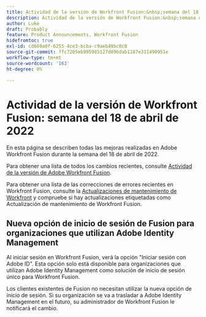 ```yaml
---
title: Actividad de la versión de Workfront Fusion:&nbsp;semana del 18 de abril de 2022
description: Actividad de la versión de Workfront Fusion:&nbsp;semana del 18 de abril de 2022
author: Luke
draft: Probably
feature: Product Announcements, Workfront Fusion
hidefromtoc: true
exl-id: cd669a0f-6255-4ce3-bcba-c9aeb49bc8c8
source-git-commit: ffc7205eb995985127d89bdab1187e311490951e
workflow-type: tm+mt
source-wordcount: '163'
ht-degree: 0%

---
```


# Actividad de la versión de Workfront Fusion: semana del 18 de abril de 2022

En esta página se describen todas las mejoras realizadas en Adobe Workfront Fusion durante la semana del 18 de abril de 2022.

Para obtener una lista de todos los cambios recientes, consulte [Actividad de la versión de Adobe Workfront Fusion](../../../product-announcements/product-releases/fusion-release-activity/fusion-release-activity.md).

Para obtener una lista de las correcciones de errores recientes en Workfront Fusion, consulte la [Actualizaciones de mantenimiento de Workfront](https://one.workfront.com/s/article/Workfront-Maintenance-Updates-1882317350) y compruebe si hay actualizaciones etiquetadas como Actualización de mantenimiento de Workfront Fusion.

## Nueva opción de inicio de sesión de Fusion para organizaciones que utilizan Adobe Identity Management

Al iniciar sesión en Workfront Fusion, verá la opción &quot;Iniciar sesión con Adobe ID&quot;. Esta opción solo está disponible para organizaciones que utilizan Adobe Identity Management como solución de inicio de sesión único para Workfront Fusion.

Los clientes existentes de Fusion no necesitan utilizar la nueva opción de inicio de sesión. Si su organización se va a trasladar a Adobe Identity Management en el futuro, su administrador de Workfront Fusion le notificará el cambio.
